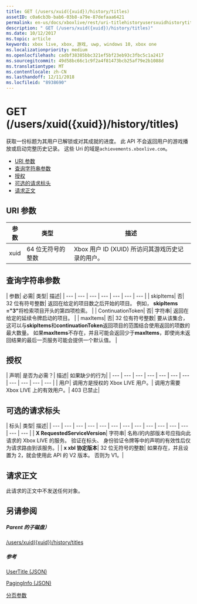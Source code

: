 ```yaml
---
title: GET (/users/xuid({xuid})/history/titles)
assetID: c0a6cb3b-bab6-03b8-a79e-87defaaa6421
permalink: en-us/docs/xboxlive/rest/uri-titlehistoryusersxuidhistorytitlesgetv2.html
description: " GET (/users/xuid({xuid})/history/titles)"
ms.date: 10/12/2017
ms.topic: article
keywords: xbox live, xbox, 游戏, uwp, windows 10, xbox one
ms.localizationpriority: medium
ms.openlocfilehash: cadbf38385bbc321ef5bf23eb93c3fbc5c1a2417
ms.sourcegitcommit: 49d58bc66c1c9f2a4f81473bcb25af79e2b1088d
ms.translationtype: MT
ms.contentlocale: zh-CN
ms.lasthandoff: 12/11/2018
ms.locfileid: "8938690"
---
```

# <a name="get-usersxuidxuidhistorytitles"></a>GET (/users/xuid({xuid})/history/titles)
获取一份标题为其用户已解锁或对其成就的进度。 此 API 不会返回用户的游戏播放或启动完整历史记录。 这些 Uri 的域是`achievements.xboxlive.com`。
 
  * [URI 参数](#ID4EY)
  * [查询字符串参数](#ID4EDB)
  * [授权](#ID4EFD)
  * [可选的请求标头](#ID4EGE)
  * [请求正文](#ID4ERF)
 
<a id="ID4EY"></a>

 
## <a name="uri-parameters"></a>URI 参数
 
| 参数| 类型| 描述| 
| --- | --- | --- | 
| xuid| 64 位无符号的整数| Xbox 用户 ID (XUID) 所访问其游戏历史记录的用户。| 
  
<a id="ID4EDB"></a>

 
## <a name="query-string-parameters"></a>查询字符串参数
 
| 参数| 必需| 类型| 描述| 
| --- | --- | --- | --- | --- | --- | --- | 
| skipItems| 否| 32 位有符号整数| 返回在给定的项目数之后开始的项目。 例如， <b>skipItems ="3"</b>将检索项目开头的第四项检索。 | 
| ContinuationToken| 否| 字符串| 返回在给定的延续令牌启动的项目。 | 
| maxItems| 否| 32 位有符号整数| 要从该集合，这可以与<b>skipItems</b>和<b>continuationToken</b>返回项目的范围结合使用返回的项数的最大数量。 如果<b>maxItems</b>不存在，并且可能会返回少于<b>maxItems</b>，即使尚未返回结果的最后一页服务可能会提供一个默认值。 | 
  
<a id="ID4EFD"></a>

 
## <a name="authorization"></a>授权
 
| 声明| 是否为必需？| 描述| 如果缺少的行为| 
| --- | --- | --- | --- | --- | --- | --- | --- | --- | --- | --- | 
| 用户| 调用方是授权的 Xbox LIVE 用户。| 调用方需要 Xbox LIVE 上的有效用户。| 403 已禁止| 
  
<a id="ID4EGE"></a>

 
## <a name="optional-request-headers"></a>可选的请求标头
 
| 标头| 类型| 描述| 
| --- | --- | --- | --- | --- | --- | --- | --- | --- | --- | --- | --- | --- | --- | 
| <b>X RequestedServiceVersion</b>| 字符串| 名称/的内部版本号应指向此请求的 Xbox LIVE 的服务。 验证在标头、 身份验证令牌等中的声明的有效性后仅为请求路由到该服务。| 
| <b>x xbl 协定版本</b>| 32 位无符号的整数| 如果存在，并且设置为 2，就会使用此 API 的 V2 版本。 否则为 V1。| 
  
<a id="ID4ERF"></a>

 
## <a name="request-body"></a>请求正文
 
此请求的正文中不发送任何对象。
  
<a id="ID4EDG"></a>

 
## <a name="see-also"></a>另请参阅
 
<a id="ID4EFG"></a>

 
##### <a name="parent"></a>Parent 的子磁盘） 

[/users/xuid({xuid})/history/titles](uri-titlehistoryusersxuidhistorytitlesv2.md)

  
<a id="ID4EPG"></a>

 
##### <a name="reference"></a>参考 

[UserTitle (JSON)](../../json/json-usertitlev2.md)

 [PagingInfo (JSON)](../../json/json-paginginfo.md)

 [分页参数](../../additional/pagingparameters.md)

   